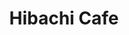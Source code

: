 ---
layout: place
title: Hibachi Cafe
permalink: /north-carolina/greensboro/hibachi-cafe.html
stateAbbr: NC
stateName: North Carolina
cityName: Greensboro
seo:
  type: restaurant
  links: >-
    https://www.hibachicafenorthcarolina.com/zdoq28ba/hibachi-cafe-greensboro-27401/order-online
place_id: ChIJuSVHIR8ZU4gR7aC73NHmlCs
photos:
  - name: >-
      places/ChIJuSVHIR8ZU4gR7aC73NHmlCs/photos/AeeoHcLZpKDvVeqleGa5795PuKYyYd3t49-JySCnpdwfzz_M_3Vmru6sl0H1i0I2xQp69_0535CKmmWx9sd0d91vjlgwuC7wmLs325kzi_zXhm7k2HMgQCRf104AMMNs2aArrDH9Y3jryikChWqtVQSdvk9GEmaXvUoI9ISd_18ibpYS6aDnh3YFbGVisZsYBitCknHbZFXXhsJ_fl2RYexyxRil2dALxNo_gWPQyizS4ZKYAB8PnQ4PAU7kNyinvrvFAbOv8hpWWUScHG5uPI5LMgeNympRsg4mP8oP2rGACukh39PeX708fyhLpgIuVLqkeFjtjw7UYh2od7bqVcasv5acPDZUEaHGJIF_lY_Z3pmMompKQovmkR-N_BCSRC3VOlghhI6kzaXWMnEvOPVM0gBrBn2dRYhB0kZ87DY_SjM
    widthPx: 4032
    heightPx: 3024
    authorAttributions:
      - displayName: Onna Jordan
        uri: https://maps.google.com/maps/contrib/103604119528279046596
        photoUri: >-
          https://lh3.googleusercontent.com/a-/ALV-UjVvlX2-ObD_cjlvXjivMo65gf5Kna6SsJ27ixF4oIUPlAXHpVqB=s100-p-k-no-mo
    flagContentUri: >-
      https://www.google.com/local/imagery/report/?cb_client=maps_api_places.places_api&image_key=!1e10!2sCIHM0ogKEICAgICT1r-eMw&hl=en-US
    googleMapsUri: >-
      https://www.google.com/maps/place//data=!3m4!1e2!3m2!1sCIHM0ogKEICAgICT1r-eMw!2e10!4m2!3m1!1s0x8853191f214725b9:0x2b94e6d1dcbba0ed
  - name: >-
      places/ChIJuSVHIR8ZU4gR7aC73NHmlCs/photos/AeeoHcJXV8NMQ8eK2VIEq8C2HG9LpVxpQQsgmUwrbSr_TNNxWlhyPFrpbupy6qO562Im4NF0RjwRqpTC5GGrcd9pwSnsxBZX1SVPsv8fnekC2dd8JcmydxjNG-MWcfCjhA1NgtblR4mhmxgE9mzPkXXasF-HTY-3xa_Lmkf3c4cgP2d9SxpCtZtNHzCLiFE_UxbMl3Q4aEmIlOJ5age1qpyaT7PDvLGtpMdmeqlv6YeSmpcWUqj-cFt63jKjf2DCH0CCMFAwYCqF9ZXIVKCCqzxYBg8ejfDtFXhGcJSdcxHq4pmdC0xzqMVZsj16FSIYJpa_EjkiFCHoDfCMs_1xFMSRV4ln7AhV2qOJaB8aiSmFEm3G9q1FfC7k72bYZQvGcC6Yatv8JDs1vVOo2qcXhk16fMEUZoxNJC75ReNz2MLJuLjX8WPj
    widthPx: 3024
    heightPx: 4032
    authorAttributions:
      - displayName: Michael Stradler
        uri: https://maps.google.com/maps/contrib/108654488828871886041
        photoUri: >-
          https://lh3.googleusercontent.com/a/ACg8ocL2Kah5UfDjaRi7ATF7Bt0oq4NhAEgbQkDhpoGxHHZNGMaC0w=s100-p-k-no-mo
    flagContentUri: >-
      https://www.google.com/local/imagery/report/?cb_client=maps_api_places.places_api&image_key=!1e10!2sCIHM0ogKEICAgIDXyeXqpAE&hl=en-US
    googleMapsUri: >-
      https://www.google.com/maps/place//data=!3m4!1e2!3m2!1sCIHM0ogKEICAgIDXyeXqpAE!2e10!4m2!3m1!1s0x8853191f214725b9:0x2b94e6d1dcbba0ed
  - name: >-
      places/ChIJuSVHIR8ZU4gR7aC73NHmlCs/photos/AeeoHcLrl8FjTC2xhqGQ3lOG_B0nmshPaa1fjNEBRquz7_UopXJw5qscLgNZgGcsVrgYvHJxqmNovFdYS0VvuXCTAqnJhkEgXyw8neYOmUe-_zUVBsPUXGlZSZeXz37kTLrDmFMVhGRsH_dPI6JTIFTIFxX5zSLoNas7VB-yHgd9Ns52HEc6WhNqqIRZ55kaxsG_QC4GdPt7-cb7xTiyUIEEU2tcnu_dV05WuEELqWgb2_W-JBH-Pk2U24uNgsPLbr2MGdQWVNqPkcaNQEWAj2oevlLZ4Vwgnw9ZGQyBNax0LHpVNyt7hcgo3zBf76yHs1lZIED1p_lWPCyI3IOp0Sgr2Dp0dFufYbV_GIFMNikcQqZ5zUj-ooE3-Pt4JrxNULJeNo4qbUOoTP_dh5Z5up55h4Up2DnhVK79Uqo89UI4i_jNPw
    widthPx: 3024
    heightPx: 4032
    authorAttributions:
      - displayName: Anurodh Jha
        uri: https://maps.google.com/maps/contrib/103809301860595579637
        photoUri: >-
          https://lh3.googleusercontent.com/a-/ALV-UjUEl5HP8MaPbE_-qb77786HUOi3tzDL3cuYpEK8jpKxF0GUnd9X=s100-p-k-no-mo
    flagContentUri: >-
      https://www.google.com/local/imagery/report/?cb_client=maps_api_places.places_api&image_key=!1e10!2sCIHM0ogKEICAgID7osnpJw&hl=en-US
    googleMapsUri: >-
      https://www.google.com/maps/place//data=!3m4!1e2!3m2!1sCIHM0ogKEICAgID7osnpJw!2e10!4m2!3m1!1s0x8853191f214725b9:0x2b94e6d1dcbba0ed
  - name: >-
      places/ChIJuSVHIR8ZU4gR7aC73NHmlCs/photos/AeeoHcIyyF7Xlo0LvK87MtaMfKupA5DHr-WyxstGxMGdkFYmF4zbr4StK9YLO-xSTX5Drt6Y1WNit5IUiW6UVltvhxDe4f5nvypIpIKEYnHaC7nnDBxmxGvuiB4oZt9UaKTbHEkNcodgXLYtfh56jMiJUEy_ymQW8WjhW9OG6LrVMj_mmotdZGu3y5R9Li_Jg4c7qz6kIBpQRvZwAKwBJ486QHaSf-oQmhPnWy8EnM0HOZ0U_hdr_aMdRQc1KP4dytFLTWqY1u1QQX9lXq8EbRjmwIHlNZbHbfbk4c3lE45DoNvfYRdaYE85x53-RPliOjWt5pU2b_UC8rpSret6kj3yr_sL9mqRaLtAew1oN4KvEtUnVSx6FcRLFokfgjIyj069yMGxFNNw-_ES4ZpHpkVT8odO8KKKwxD3__P5rQ77g3eD77XP
    widthPx: 3024
    heightPx: 4032
    authorAttributions:
      - displayName: Brittany Shearin
        uri: https://maps.google.com/maps/contrib/117125540151576665612
        photoUri: >-
          https://lh3.googleusercontent.com/a-/ALV-UjUPqYHO78lP8PdUSopEdM9bRptl9CPi3ELbPQfWPwsdiH6otiKk=s100-p-k-no-mo
    flagContentUri: >-
      https://www.google.com/local/imagery/report/?cb_client=maps_api_places.places_api&image_key=!1e10!2sCIHM0ogKEICAgID6ofOQgAE&hl=en-US
    googleMapsUri: >-
      https://www.google.com/maps/place//data=!3m4!1e2!3m2!1sCIHM0ogKEICAgID6ofOQgAE!2e10!4m2!3m1!1s0x8853191f214725b9:0x2b94e6d1dcbba0ed
  - name: >-
      places/ChIJuSVHIR8ZU4gR7aC73NHmlCs/photos/AeeoHcL4MWWhxed8zgJP0KtTYRTER2QOxklMtNJ7YAVFM4-GQZ3bJ22ligjLZLdpDy93xb7eA7VDotoaThvAr1gZHqgzavzNVLdk95KUFVSJcs4489AcsjK7qD7TLozYRrPU9Xnv1IiMtPGBq8np9Z1Zf3gySFed8WaEHb-NeEcU_NOKi6NDfCra7yjdJNXXq9COodi9PQ_GSdCbUV3grNFL3q4n0DbVlYPyd-3B0-oKZ_H8q8s_4FRo4qf0A5zCRMAlwIsfFlJE9DEsb3up2GPm0fhDIxM9vM8rzGWAbqzOtvUCtFU5i1eg0VJJnp9X9KA1N0wa6zka4apPC8t_LShrxGKcODflKTfTOX_WsEQUDFB5mFjztFRjUlXNB-7bFhS6_9m1g8e2rfFhnEmf8yP3R259sn0G2aDl_yn3Z59OdtoOAA
    widthPx: 3000
    heightPx: 4000
    authorAttributions:
      - displayName: Angela Lebu
        uri: https://maps.google.com/maps/contrib/114647099961070349120
        photoUri: >-
          https://lh3.googleusercontent.com/a-/ALV-UjWmlTYFXy1rd9_sKzkJ-ks7xvFzZ48993WhhpvOmYi8-qVXvBw=s100-p-k-no-mo
    flagContentUri: >-
      https://www.google.com/local/imagery/report/?cb_client=maps_api_places.places_api&image_key=!1e10!2sCIHM0ogKEICAgIDFuvDNPg&hl=en-US
    googleMapsUri: >-
      https://www.google.com/maps/place//data=!3m4!1e2!3m2!1sCIHM0ogKEICAgIDFuvDNPg!2e10!4m2!3m1!1s0x8853191f214725b9:0x2b94e6d1dcbba0ed
  - name: >-
      places/ChIJuSVHIR8ZU4gR7aC73NHmlCs/photos/AeeoHcJoMAH2jaa4Hz7zeLCDf6YMS6uzz93TaAWbWLu6p0nWt07qS9aEjncBYAgw2CG5EuC7-gYs3C_HgAtJ_jLNK4AYFDepK-RYvpnIGpSuZ2bec3lOfPoChWJn2qTFQvOu1eXv_-F_3pf06gg70yHZA-0UH7QCiVUi1HVYuytQfjhAExs6WKL3r8COyQxsZde6zTV0wT2ZS2X28w_Z1Tbp0lgQJcFmhho-X7NprZH0n8iyGRdP4F45TNkQpJFmC4iEDFpl7dIHFWHey07ZV7hp8s6efY8eMuKpPTP0Xp3c6aprpYm2g9tI_C1e67a465MCy0qF4N40YPN3levpGXiBNew43o4bfJcuAxHirtDxKwHQBiaTm6Pj_GnGlsoQZTv8HYt23cpV9l2LKMLHM-lrV_VqFxjHU3bqFkjOexJo43sPpQ
    widthPx: 3024
    heightPx: 4032
    authorAttributions:
      - displayName: Anurodh Jha
        uri: https://maps.google.com/maps/contrib/103809301860595579637
        photoUri: >-
          https://lh3.googleusercontent.com/a-/ALV-UjUEl5HP8MaPbE_-qb77786HUOi3tzDL3cuYpEK8jpKxF0GUnd9X=s100-p-k-no-mo
    flagContentUri: >-
      https://www.google.com/local/imagery/report/?cb_client=maps_api_places.places_api&image_key=!1e10!2sCIHM0ogKEICAgID7osnpZw&hl=en-US
    googleMapsUri: >-
      https://www.google.com/maps/place//data=!3m4!1e2!3m2!1sCIHM0ogKEICAgID7osnpZw!2e10!4m2!3m1!1s0x8853191f214725b9:0x2b94e6d1dcbba0ed
  - name: >-
      places/ChIJuSVHIR8ZU4gR7aC73NHmlCs/photos/AeeoHcJ2GN_xn6cIjdHERVlBQXOb4dpWjD3vQgoCxaqgIfRwlEhQEC6qkXiNJStSUzTX54nuJPwi2ew81-taB6weQ7BZ0R6rd9Lhby3aEr6gGWtsI3JFZuXStw_uuU4Dzg3yFz_43p8Vs1mK0Csti2F8iWj-vg30uBn9AQ8fQDsL-IT8Vd8ODS2uK4tcUbL3mBxtJJhmuJnIMViDsGnoxI2q3SspMVplbqK-_8yIsqLqjYTgaa4QPPIJUXa9hM85M2PAvHlTB0Z05To4NMZAbYr9ylTRo2HeGwmcvMMAXtVvVCDNWz0CZr_wIDPn3oIF7ogKDOSMXsSUMxWfHIsNxtjgAocv7mgv9fkOLjJtd7kKVWAtmkp1ftuX1REEwsah3pLFecpEw99jFHp5iCowzObw3jB9gpclRqYwhRYUS5fZoOAzN7QM
    widthPx: 3024
    heightPx: 4032
    authorAttributions:
      - displayName: Punch Harris
        uri: https://maps.google.com/maps/contrib/104546377649831305935
        photoUri: >-
          https://lh3.googleusercontent.com/a/ACg8ocImfIGi4AtM0sT3DEvY7OLIosEeX_vs_323G4bn8QLHzJ1poA=s100-p-k-no-mo
    flagContentUri: >-
      https://www.google.com/local/imagery/report/?cb_client=maps_api_places.places_api&image_key=!1e10!2sCIHM0ogKEICAgICWvL7Y2AE&hl=en-US
    googleMapsUri: >-
      https://www.google.com/maps/place//data=!3m4!1e2!3m2!1sCIHM0ogKEICAgICWvL7Y2AE!2e10!4m2!3m1!1s0x8853191f214725b9:0x2b94e6d1dcbba0ed
  - name: >-
      places/ChIJuSVHIR8ZU4gR7aC73NHmlCs/photos/AeeoHcKZ3lSpUpaoiSIhJlxuU-KaeDeKTbMqfW1lzHD_XnmTyChQe7kon1L2wWotyt15CYkq3s_KlKSvJyR0c6arIm0ighrPGr_LbC0gD4jSW5931g-qkiZ4oVk3pnfp8Rd7qd97JPWDPp7BntT_0R8_g-N-E5RqZjlaWAIE0oig2HDzONlDENzxXOPWQHYGYiW_GrezhOXL1-RIeotvaILeoHxq4crW12HWu7NSol-YUlN4Y9oKFslZpPVlZTURxJE1N3ad7x2gg4J6O_qzbcu9T4jJQ-7Z1ybNi1ZTprAomZqwQCCJf0W33wvcy9vfmMS2e-jwDv-6Mog_eVDYjHAu9_v7IO4iOV-cVz_8za_9W5XEq6MAED7-Ap9I_XBBpf9CJaBt6Vw2TuBJV8_1bPAqlII6PDmE5zEQBFX06ojW6BZru_ku
    widthPx: 3120
    heightPx: 4160
    authorAttributions:
      - displayName: Sharon Redmond
        uri: https://maps.google.com/maps/contrib/116517133905518842557
        photoUri: >-
          https://lh3.googleusercontent.com/a-/ALV-UjV9OXtC6oloUaLWawUqQp9yGE0G1Giy78qdzGiIXruCAGZt0eZMPQ=s100-p-k-no-mo
    flagContentUri: >-
      https://www.google.com/local/imagery/report/?cb_client=maps_api_places.places_api&image_key=!1e10!2sCIHM0ogKEICAgID2oeiazwE&hl=en-US
    googleMapsUri: >-
      https://www.google.com/maps/place//data=!3m4!1e2!3m2!1sCIHM0ogKEICAgID2oeiazwE!2e10!4m2!3m1!1s0x8853191f214725b9:0x2b94e6d1dcbba0ed
  - name: >-
      places/ChIJuSVHIR8ZU4gR7aC73NHmlCs/photos/AeeoHcKDC0QnBEhw7JgI-xq_FCfPCR61Mv4Q50NxqiApzp2uyHN_ZpXizQ33aweq3eFJQzhNpHMsaDlntxL56UCVEotmhuk65h4hSTOxnJwoXXeL9cIh81QfrYKMJZ2yxg6zJwdympCeN69qi1Yf4PrnTrkx5o8nJreHMvW8RWHB4PX04RhmmmHDUtWmMs9wMl6ICU6eEpPWOyf-35x6ofcCZPyRZFttYFMAEsCp3JrfbRQHPqHOPJ6mDuGH42JVwjs1GuOP7PDxRgnN-qy9K2T38VPivnk0ae01Y7ZXS6uYKaBlZdXWAkpXtTx_rDvVv_ViVZ4-0ck07orTTfuvZ33_dzd0TfJlQdoSkjH5eSwKSqDrC5H0KuJdD8x1-V6IsEX0u_1jAHhyDHpCf6-d2QUpQ1xTJloyj5IKKq0-zqamCqePS-s
    widthPx: 3120
    heightPx: 4160
    authorAttributions:
      - displayName: Sharon Redmond
        uri: https://maps.google.com/maps/contrib/116517133905518842557
        photoUri: >-
          https://lh3.googleusercontent.com/a-/ALV-UjV9OXtC6oloUaLWawUqQp9yGE0G1Giy78qdzGiIXruCAGZt0eZMPQ=s100-p-k-no-mo
    flagContentUri: >-
      https://www.google.com/local/imagery/report/?cb_client=maps_api_places.places_api&image_key=!1e10!2sCIHM0ogKEICAgID2nITtxQE&hl=en-US
    googleMapsUri: >-
      https://www.google.com/maps/place//data=!3m4!1e2!3m2!1sCIHM0ogKEICAgID2nITtxQE!2e10!4m2!3m1!1s0x8853191f214725b9:0x2b94e6d1dcbba0ed
  - name: >-
      places/ChIJuSVHIR8ZU4gR7aC73NHmlCs/photos/AeeoHcJTUd4maJqlqaSHOuWacrO4W5MqwdNR9XT70FSRS8bzCE4bhDlgun26BgjMnV0_kLKl4y6dXqK1DtVlEo7l160zMKqQxUAsubj6zJ38XwV5Pyxem8Q33LTIyJcLmB6OPML2HymyecI13UQNa4oOROpXlr8GYkPYSc-wj5Zpt_mnn3-ZAq8xf8BaARtK96BJmkN76d1UP4vyV8958Bt49N0TPydYCD4CJE9fU7OPdxMtD2bk0CkOmPBMGHdD5vPLIfdkdyZoTbw1I1t5mGe0MREZwWcVf2eSyuIkCcIiKzoQftyF6SODE1gEsBBgUDxlfA0JGc1sP-egqBkLtZ96Zld6EZeqM9arawRj4DIww_ZGzASCcfgOLn0t9W4ZhUDmrWA5sWOrjVFHFlI8e6eajFxc0Y4h40H1GoDSptA9U7o7zOM
    widthPx: 3024
    heightPx: 4032
    authorAttributions:
      - displayName: T
        uri: https://maps.google.com/maps/contrib/103681799965258817417
        photoUri: >-
          https://lh3.googleusercontent.com/a/ACg8ocIJfRtzeRr5oUFZBg2WNqPP2KDQyq9Ymjpn0eNC8Q7Y_o4_Cw=s100-p-k-no-mo
    flagContentUri: >-
      https://www.google.com/local/imagery/report/?cb_client=maps_api_places.places_api&image_key=!1e10!2sCIHM0ogKEICAgICJuKburwE&hl=en-US
    googleMapsUri: >-
      https://www.google.com/maps/place//data=!3m4!1e2!3m2!1sCIHM0ogKEICAgICJuKburwE!2e10!4m2!3m1!1s0x8853191f214725b9:0x2b94e6d1dcbba0ed
address: 362 S Elm St, Greensboro, NC 27401, USA
street: 362 S Elm St
city: Greensboro
state: NC
zip: '27401'
country: USA
neighborhood: Downtown
latitude: '36.068163'
longitude: '-79.790780'
accessibility_options:
  wheelchairAccessibleParking: true
  wheelchairAccessibleEntrance: true
  wheelchairAccessibleRestroom: true
  wheelchairAccessibleSeating: true
business_status: OPERATIONAL
name: Hibachi Cafe
google_maps_links:
  directionsUri: >-
    https://www.google.com/maps/dir//''/data=!4m7!4m6!1m1!4e2!1m2!1m1!1s0x8853191f214725b9:0x2b94e6d1dcbba0ed!3e0
  placeUri: https://maps.google.com/?cid=3140388629209915629
  writeAReviewUri: >-
    https://www.google.com/maps/place//data=!4m3!3m2!1s0x8853191f214725b9:0x2b94e6d1dcbba0ed!12e1
  reviewsUri: >-
    https://www.google.com/maps/place//data=!4m4!3m3!1s0x8853191f214725b9:0x2b94e6d1dcbba0ed!9m1!1b1
  photosUri: >-
    https://www.google.com/maps/place//data=!4m3!3m2!1s0x8853191f214725b9:0x2b94e6d1dcbba0ed!10e5
primary_type: Japanese Restaurant
opening_hours:
  regular: null
  current: null
secondary_opening_hours:
  regular:
    weekdayDescriptions: null
    type: null
  current:
    weekdayDescriptions: null
    type: null
phone: (336) 272-3005
price_level: PRICE_LEVEL_MODERATE
price_range: $10 &ndash; $20
rating: '4.0'
rating_count: 0
website: >-
  https://www.hibachicafenorthcarolina.com/zdoq28ba/hibachi-cafe-greensboro-27401/order-online
description: >-
  Experience Hibachi Cafe in Greensboro, NC$$$Hibachi Cafe in Greensboro, North
  Carolina, serves up a blend of hibachi-style dishes and Japanese comfort
  favorites in a relaxed setting, making it a go-to spot for casual dining
  enthusiasts. The menu features flavorful options like grilled specialties and
  wings, appealing to those seeking authentic Japanese-inspired meals without
  the formality. With accessibility features such as wheelchair-friendly
  entrances and parking, it's designed for everyone to enjoy a comfortable
  visit. This spot stands out for its laid-back vibe and moderate pricing, ideal
  for a quick bite or family outing. Whether you're exploring sushi restaurants
  nearby or looking for Japanese places in the area, Hibachi Cafe delivers a
  welcoming atmosphere with satisfying portions.
generative_summary: >-
  Experience Hibachi Cafe in Greensboro, NC$$$Hibachi Cafe in Greensboro, North
  Carolina, serves up a blend of hibachi-style dishes and Japanese comfort
  favorites in a relaxed setting, making it a go-to spot for casual dining
  enthusiasts. The menu features flavorful options like grilled specialties and
  wings, appealing to those seeking authentic Japanese-inspired meals without
  the formality. With accessibility features such as wheelchair-friendly
  entrances and parking, it's designed for everyone to enjoy a comfortable
  visit. This spot stands out for its laid-back vibe and moderate pricing, ideal
  for a quick bite or family outing. Whether you're exploring sushi restaurants
  nearby or looking for Japanese places in the area, Hibachi Cafe delivers a
  welcoming atmosphere with satisfying portions.
generative_disclosure: Summarized by AI using the Grok-3-Mini model.
reviews:
  - name: >-
      places/ChIJuSVHIR8ZU4gR7aC73NHmlCs/reviews/ChdDSUhNMG9nS0VJQ0FnSUQ3b3NucGh3RRAB
    relativePublishTimeDescription: 7 months ago
    rating: 3
    text:
      text: >-
        The ambience is good. The menu is artistic. I loved the koi (taking a
        guess here) fishes painted on the wall. The staff are courteous and
        welcoming.


        The food was alright. I asked for steak (medium rare) with brown rice
        but received well done. What’s the point of asking how we want our steak
        cooked if in the end you want to disappoint us. Other than that
        everything is good. I also ordered pork gyozas and they were great. But
        maybe I wouldn’t come back here cuz I didn’t find the food too
        appealing. Overall 5/10
      languageCode: en
    originalText:
      text: >-
        The ambience is good. The menu is artistic. I loved the koi (taking a
        guess here) fishes painted on the wall. The staff are courteous and
        welcoming.


        The food was alright. I asked for steak (medium rare) with brown rice
        but received well done. What’s the point of asking how we want our steak
        cooked if in the end you want to disappoint us. Other than that
        everything is good. I also ordered pork gyozas and they were great. But
        maybe I wouldn’t come back here cuz I didn’t find the food too
        appealing. Overall 5/10
      languageCode: en
    authorAttribution:
      displayName: Anurodh Jha
      uri: https://www.google.com/maps/contrib/103809301860595579637/reviews
      photoUri: >-
        https://lh3.googleusercontent.com/a-/ALV-UjUEl5HP8MaPbE_-qb77786HUOi3tzDL3cuYpEK8jpKxF0GUnd9X=s128-c0x00000000-cc-rp-mo-ba3
    publishTime: '2024-08-22T18:28:57.025529Z'
    flagContentUri: >-
      https://www.google.com/local/review/rap/report?postId=ChdDSUhNMG9nS0VJQ0FnSUQ3b3NucGh3RRAB&d=17924085&t=1
    googleMapsUri: >-
      https://www.google.com/maps/reviews/data=!4m6!14m5!1m4!2m3!1sChdDSUhNMG9nS0VJQ0FnSUQ3b3NucGh3RRAB!2m1!1s0x8853191f214725b9:0x2b94e6d1dcbba0ed
  - name: >-
      places/ChIJuSVHIR8ZU4gR7aC73NHmlCs/reviews/ChZDSUhNMG9nS0VJQ0FnTUN3aGJtQUtREAE
    relativePublishTimeDescription: 3 weeks ago
    rating: 2
    text:
      text: >-
        Ordered on 03/19/2024

        I waited a full 45 minutes after being told it would be 25 minutes at
        most. I ordered 3 rolls and Habachi Salmon. The vegetables were less
        then seasoned, Salmon was overcooked, and everything was just not worth
        the wait and was just really disappointing. The staff did not seem to
        care about how long the wait was. Again, not bad just meh. I frankly
        will not be going again. It was my first impression and my last.
      languageCode: en
    originalText:
      text: >-
        Ordered on 03/19/2024

        I waited a full 45 minutes after being told it would be 25 minutes at
        most. I ordered 3 rolls and Habachi Salmon. The vegetables were less
        then seasoned, Salmon was overcooked, and everything was just not worth
        the wait and was just really disappointing. The staff did not seem to
        care about how long the wait was. Again, not bad just meh. I frankly
        will not be going again. It was my first impression and my last.
      languageCode: en
    authorAttribution:
      displayName: Alfred
      uri: https://www.google.com/maps/contrib/105010564982125821553/reviews
      photoUri: >-
        https://lh3.googleusercontent.com/a-/ALV-UjXEpQhpIXJhuQf6KhPb95N62pakeShjVy8w3OuRKFOLZboCZNI=s128-c0x00000000-cc-rp-mo
    publishTime: '2025-03-20T01:35:50.928209Z'
    flagContentUri: >-
      https://www.google.com/local/review/rap/report?postId=ChZDSUhNMG9nS0VJQ0FnTUN3aGJtQUtREAE&d=17924085&t=1
    googleMapsUri: >-
      https://www.google.com/maps/reviews/data=!4m6!14m5!1m4!2m3!1sChZDSUhNMG9nS0VJQ0FnTUN3aGJtQUtREAE!2m1!1s0x8853191f214725b9:0x2b94e6d1dcbba0ed
  - name: >-
      places/ChIJuSVHIR8ZU4gR7aC73NHmlCs/reviews/ChZDSUhNMG9nS0VJQ0FnSUNYMkxpcGRBEAE
    relativePublishTimeDescription: 6 months ago
    rating: 1
    text:
      text: >-
        Order vegetable hibachi midway after eating we discover chicken in our
        food! We are vegans. We waited about 45mins for our food and was told it
        would only be 10mins. After waiting the 40mins  we was told that they
        was out of carrots and I would have to wait or take my food as is… we
        just took it. We even call to let them know that we discovered they said
        it was nothing they can do unless I come all the way hack cross town to
        give them our plates just for a refund!
      languageCode: en
    originalText:
      text: >-
        Order vegetable hibachi midway after eating we discover chicken in our
        food! We are vegans. We waited about 45mins for our food and was told it
        would only be 10mins. After waiting the 40mins  we was told that they
        was out of carrots and I would have to wait or take my food as is… we
        just took it. We even call to let them know that we discovered they said
        it was nothing they can do unless I come all the way hack cross town to
        give them our plates just for a refund!
      languageCode: en
    authorAttribution:
      displayName: Iam Rasberry
      uri: https://www.google.com/maps/contrib/113910848558231349807/reviews
      photoUri: >-
        https://lh3.googleusercontent.com/a-/ALV-UjWaUWZhx0um_1nl34jrDZAo8R6oL4xWXnKZ0BWW27ci4VGYXlI9BQ=s128-c0x00000000-cc-rp-mo
    publishTime: '2024-10-13T00:45:22.064058Z'
    flagContentUri: >-
      https://www.google.com/local/review/rap/report?postId=ChZDSUhNMG9nS0VJQ0FnSUNYMkxpcGRBEAE&d=17924085&t=1
    googleMapsUri: >-
      https://www.google.com/maps/reviews/data=!4m6!14m5!1m4!2m3!1sChZDSUhNMG9nS0VJQ0FnSUNYMkxpcGRBEAE!2m1!1s0x8853191f214725b9:0x2b94e6d1dcbba0ed
  - name: >-
      places/ChIJuSVHIR8ZU4gR7aC73NHmlCs/reviews/ChZDSUhNMG9nS0VJQ0FnSUQ2b2RPQ2RBEAE
    relativePublishTimeDescription: 3 years ago
    rating: 3
    text:
      text: >-
        Customer service was great, I placed an order over the phone. The food
        was good the only thing is there is a difference between greasy goodness
        and just greasy. The chicken egg roll was very greasy unfortunately, it
        was even dripping from the egg roll like it did not have time to rest or
        drain from the fryer. Overall the food was good and the sauce for the
        egg roll was tasty.
      languageCode: en
    originalText:
      text: >-
        Customer service was great, I placed an order over the phone. The food
        was good the only thing is there is a difference between greasy goodness
        and just greasy. The chicken egg roll was very greasy unfortunately, it
        was even dripping from the egg roll like it did not have time to rest or
        drain from the fryer. Overall the food was good and the sauce for the
        egg roll was tasty.
      languageCode: en
    authorAttribution:
      displayName: Brittany Shearin
      uri: https://www.google.com/maps/contrib/117125540151576665612/reviews
      photoUri: >-
        https://lh3.googleusercontent.com/a-/ALV-UjUPqYHO78lP8PdUSopEdM9bRptl9CPi3ELbPQfWPwsdiH6otiKk=s128-c0x00000000-cc-rp-mo-ba4
    publishTime: '2021-10-02T00:18:14.575233Z'
    flagContentUri: >-
      https://www.google.com/local/review/rap/report?postId=ChZDSUhNMG9nS0VJQ0FnSUQ2b2RPQ2RBEAE&d=17924085&t=1
    googleMapsUri: >-
      https://www.google.com/maps/reviews/data=!4m6!14m5!1m4!2m3!1sChZDSUhNMG9nS0VJQ0FnSUQ2b2RPQ2RBEAE!2m1!1s0x8853191f214725b9:0x2b94e6d1dcbba0ed
  - name: >-
      places/ChIJuSVHIR8ZU4gR7aC73NHmlCs/reviews/ChZDSUhNMG9nS0VJQ0FnTUN3akszWUlBEAE
    relativePublishTimeDescription: 3 weeks ago
    rating: 5
    text:
      text: >-
        Hibachi Café never disappoints. I’ve been ordering here for years, and
        they only get better! Literally everything I’ve ever ordered from here
        is amazing, from the sushi to fried rice. Love it! Oh, and try the new
        steak and cheese egg rolls! They’re amazing! It’s giving pastelitos!!
      languageCode: en
    originalText:
      text: >-
        Hibachi Café never disappoints. I’ve been ordering here for years, and
        they only get better! Literally everything I’ve ever ordered from here
        is amazing, from the sushi to fried rice. Love it! Oh, and try the new
        steak and cheese egg rolls! They’re amazing! It’s giving pastelitos!!
      languageCode: en
    authorAttribution:
      displayName: Sandra Trail
      uri: https://www.google.com/maps/contrib/104261850739404515098/reviews
      photoUri: >-
        https://lh3.googleusercontent.com/a-/ALV-UjUcrIROfZDh9XSwUMq-a-y2xBsOMRY84TC4F8EZRh0wEl_PnnmFvA=s128-c0x00000000-cc-rp-mo-ba3
    publishTime: '2025-03-17T01:49:04.867569Z'
    flagContentUri: >-
      https://www.google.com/local/review/rap/report?postId=ChZDSUhNMG9nS0VJQ0FnTUN3akszWUlBEAE&d=17924085&t=1
    googleMapsUri: >-
      https://www.google.com/maps/reviews/data=!4m6!14m5!1m4!2m3!1sChZDSUhNMG9nS0VJQ0FnTUN3akszWUlBEAE!2m1!1s0x8853191f214725b9:0x2b94e6d1dcbba0ed
review_summary: >-
  Customer Feedback on Hibachi Cafe$$$Folks chatting about Hibachi Cafe often
  highlight the tasty hibachi and sushi options that hit the spot for a solid
  meal, with some raving about the flavorful rolls and fried rice that keep them
  coming back. While a few mentions point to occasional wait times or minor
  inconsistencies like overcooked items, the overall experience tends to shine
  through with friendly service and creative menu choices. It's common to hear
  that the atmosphere feels inviting and the portions are generous, making it a
  fun pick for groups or families hunting for top-rated sushi near me. Despite a
  couple of mixed experiences with preparation, many agree that the positives
  outweigh the hiccups, offering honest value for those eager to try local
  Japanese eats. If you're searching for sushi restaurants in Greensboro, this
  place delivers a mostly enjoyable vibe with room for the occasional
  improvement.
review_disclosure: Summarized by AI using the Grok-3-Mini model.
parking_options:
  freeParkingLot: true
  paidParkingLot: true
  freeStreetParking: true
  paidStreetParking: true
  valetParking: false
payment_options:
  acceptsCreditCards: true
  acceptsDebitCards: true
  acceptsCashOnly: false
  acceptsNfc: true
allow_dogs: null
curbside_pickup: null
delivery: true
dine_in: true
good_for_children: true
good_for_groups: null
good_for_sports: false
live_music: false
menu_for_children: null
outdoor_seating: false
reservable: true
restroom: true
serves_beer: false
serves_breakfast: null
serves_brunch: null
serves_cocktails: false
serves_coffee: false
serves_dinner: true
serves_dessert: null
serves_lunch: true
serves_vegetarian_food: true
serves_wine: false
takeout: true
update_category: pro
places_description: null

---
